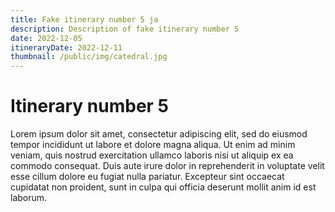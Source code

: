 ```yaml
---
title: Fake itinerary number 5 ja 
description: Description of fake itinerary number 5
date: 2022-12-05
itineraryDate: 2022-12-11
thumbnail: /public/img/catedral.jpg
---
```


# Itinerary number 5

Lorem ipsum dolor sit amet, consectetur adipiscing elit, sed do eiusmod tempor incididunt ut labore et dolore magna aliqua. Ut enim ad minim veniam, quis nostrud exercitation ullamco laboris nisi ut aliquip ex ea commodo consequat. Duis aute irure dolor in reprehenderit in voluptate velit esse cillum dolore eu fugiat nulla pariatur. Excepteur sint occaecat cupidatat non proident, sunt in culpa qui officia deserunt mollit anim id est laborum.
